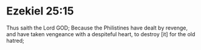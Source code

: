 # Ezekiel 25:15

Thus saith the Lord GOD; Because the Philistines have dealt by revenge, and have taken vengeance with a despiteful heart, to destroy [it] for the old hatred;